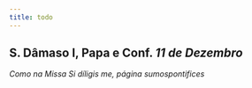 ```yaml
---
title: todo
---
```

<h2 class="text-center">S. Dâmaso I, Papa e Conf. <em>11 de Dezembro</em></h2>

<em>Como na Missa Si díligis me, página sumospontifices</em>